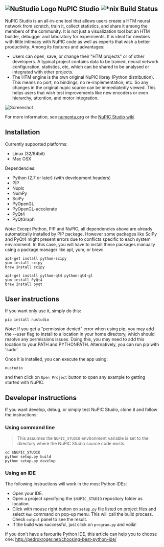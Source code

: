 ﻿## ![NuStudio Logo](https://github.com/DavidRagazzi/nupic.studio/blob/master/nustudio/images/logo.png) NuPIC Studio ![*nix Build Status](https://travis-ci.org/nupic-community/nupic.studio.svg?branch=master)

NuPIC Studio is an all­-in-­one tool that allows users create a HTM neural network from scratch, train it, collect statistics, and share it among the members of the community. It is not just a visualization tool but an HTM builder, debugger and laboratory for experiments. It is ideal for newbies with little intimacy with NuPIC code as well as experts that wish a better productivity. Among its features and advantages:
 * Users can open, save, or change their "HTM projects" or of other developers. A typical project contains data to be trained, neural network configuration, statistics, etc, which can be shared to be analysed or integrated with other projects.
 * The HTM engine is the own original NuPIC libray (Python distribution). This means no port, no bindings, no re-implementation, etc. So any changes in the original nupic source can be immediatedly viewed. This helps users that wish test improvements like new encoders or even hierarchy, attention, and motor integration.

![Screenshot](https://github.com/DavidRagazzi/nupic.studio/blob/master/doc/main_form.png)
 

For more information, see [numenta.org](http://numenta.org) or the [NuPIC Studio wiki](https://github.com/DavidRagazzi/nupic.studio/wiki).

## Installation

Currently supported platforms:

 * Linux (32/64bit)
 * Mac OSX

Dependencies:

 * Python (2.7 or later) (with development headers)
 * PIP
 * Nupic
 * NumPy
 * SciPy
 * PyOpenGL
 * PyOpenGL-accelerate
 * PyQt4
 * PyQtGraph

_Note_: Except Python, PIP and NuPIC, all dependencies above are already automatically installed by PIP package. However some packages like SciPy and PyQt4 might present errors due to conflicts specific to each system environment. In this case, you will have to install these packages manually using a package manager like apt, yum, or brew:

    apt-get install python-scipy
    yum install scipy
    brew install scipy

    apt-get install python-qt4 python-qt4-gl
    yum install PyQt4
    brew install pyqt

## User instructions

If you want only use it, simply do this:

    pip install nustudio

_Note_: If you get a "permission denied" error when using pip, you may add the --user flag to install to a location in your home directory, which should resolve any permissions issues. Doing this, you may need to add this location to your PATH and PYTHONPATH. Alternatively, you can run pip with 'sudo'.

Once it is installed, you can execute the app using:

    nustudio

and then click on `Open Project` button to open any example to getting started with NuPIC.

## Developer instructions

If you want develop, debug, or simply test NuPIC Studio, clone it and follow the instructions:

### Using command line

> This assumes the `NUPIC_STUDIO` environment variable is set to the directory where the NuPIC Studio source code exists.

    cd $NUPIC_STUDIO
    python setup.py build
    python setup.py develop

### Using an IDE

The following instructions will work in the most Python IDEs:

 * Open your IDE.
 * Open a project specifying the `$NUPIC_STUDIO` repository folder as location.
 * Click with mouse right button on `setup.py` file listed on project files and select `Run` command on pop-up menu. This will call the build process. Check `output` panel to see the result.
 * If the build was successful, just click on `program.py` and voilà!

If you don't have a favourite Python IDE, this article can help you to choose one: http://pedrokroger.net/choosing-best-python-ide/
